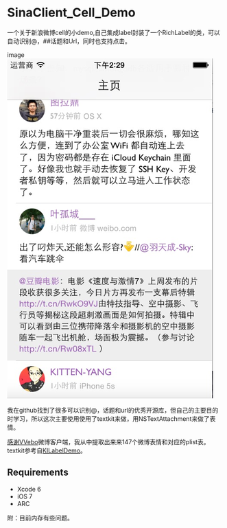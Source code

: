 # SinaClient_Cell_Demo
一个关于新浪微博cell的小demo,自己集成label封装了一个RichLabel的类，可以自动识别@，##话题和Url，同时也支持点击。

image<br>
[![显示效果图](images/screenshot_001.png)](Images/screenshot_002.jpg)
</br>

我在github找到了很多可以识别@，话题和url的优秀开源库，但自己的主要目的时学习，所以这次主要使用使用了textkit来做，用NSTextAttachment来做了表情。

[感谢VVebo](https://appsto.re/cn/TNu_N.i)微博客户端，我从中提取出来来147个微博表情和对应的plist表。
textkit参考自[KILabelDemo](https://github.com/Krelborn/KILabel)。


## Requirements

* Xcode 6
* iOS 7
* ARC


附：目前内存有些问题。


